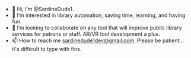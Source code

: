 - 👋 Hi, I’m @SardineDude1.
- 👀 I’m interested in library automation, saving time, learning, and having fun.
- 💞️ I’m looking to collaborate on any tool that will improve public library services for patrons or staff. AR/VR tool development a plus.
- 📫 How to reach me sardinedude1dev@gmail.com. Please be patient... it's difficult to type with fins.

<!---
SardineDude1/SardineDude1 is a ✨ special ✨ repository because its `README.md` (this file) appears on your GitHub profile.
You can click the Preview link to take a look at your changes.
--->

